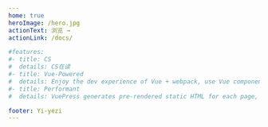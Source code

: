 ```yaml
---
home: true
heroImage: /hero.jpg
actionText: 浏览 →
actionLink: /docs/

#features:
#- title: CS
#  details: CS在读
#- title: Vue-Powered
#  details: Enjoy the dev experience of Vue + webpack, use Vue components in markdown, and develop custom themes with Vue.
#- title: Performant
#  details: VuePress generates pre-rendered static HTML for each page, and runs as an SPA once a page is loaded.

footer: Yi-yezi
---
```


